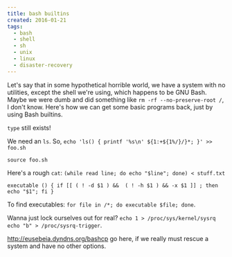 ```yaml
---
title: bash builtins
created: 2016-01-21
tags:
  - bash
  - shell
  - sh
  - unix
  - linux
  - disaster-recovery
---
```


Let's say that in some hypothetical horrible world, we have a system with no utilities, except the shell we're using, which happens to be GNU Bash. Maybe we were dumb and did something like `rm -rf --no-preserve-root /`, I don't know. Here's how we can get some basic programs back, just by using Bash builtins.

`type` still exists!

We need an `ls`. So, `echo 'ls() { printf '%s\n' ${1:+${1%/}/}*; }' >> foo.sh`

`source foo.sh`

Here's a rough `cat`: `(while read line; do echo "$line"; done) < stuff.txt`

`executable () { if [[ ( ! -d $1 ) &&  ( ! -h $1 ) && -x $1 ]] ; then echo "$1"; fi }`

To find executables: `for file in /*; do executable $file; done`.

Wanna just lock ourselves out for real? `echo 1 > /proc/sys/kernel/sysrq` `echo "b" > /proc/sysrq-trigger`.

http://eusebeia.dyndns.org/bashcp go here, if we really must rescue a system and have no other options.
